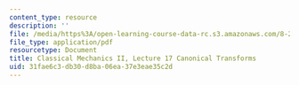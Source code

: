 ```yaml
---
content_type: resource
description: ''
file: /media/https%3A/open-learning-course-data-rc.s3.amazonaws.com/8-223-classical-mechanics-ii-january-iap-2017/31fae6c3db30d8ba06ea37e3eae35c2d_MIT8_223IAP17_Lec17.pdf
file_type: application/pdf
resourcetype: Document
title: Classical Mechanics II, Lecture 17 Canonical Transforms
uid: 31fae6c3-db30-d8ba-06ea-37e3eae35c2d
---
```

